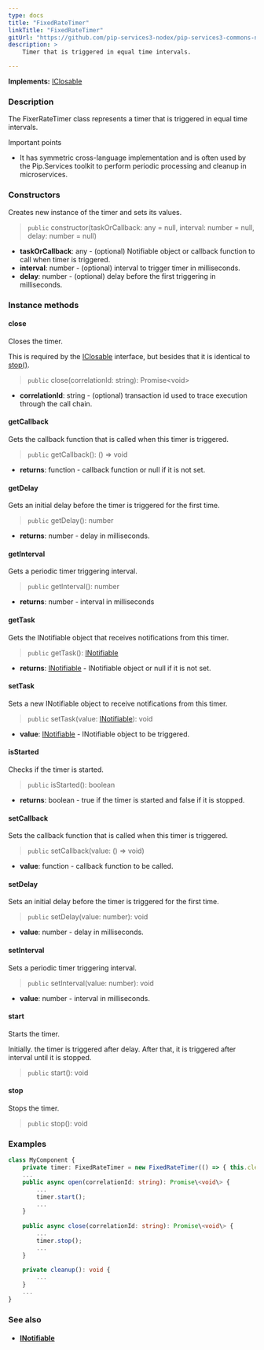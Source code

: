 ```yaml
---
type: docs
title: "FixedRateTimer"
linkTitle: "FixedRateTimer"
gitUrl: "https://github.com/pip-services3-nodex/pip-services3-commons-nodex"
description: >
    Timer that is triggered in equal time intervals.

---
```


**Implements:** [IClosable](../iclosable)

### Description

The FixerRateTimer class represents a timer that is triggered in equal time intervals.

Important points

- It has symmetric cross-language implementation and is often used by the Pip.Services toolkit to perform periodic processing and cleanup in microservices.

### Constructors
Creates new instance of the timer and sets its values.

> `public` constructor(taskOrCallback: any = null, interval: number = null, delay: number = null)

- **taskOrCallback**: any - (optional) Notifiable object or callback function to call when timer is triggered.
- **interval**: number - (optional) interval to trigger timer in milliseconds.
- **delay**: number - (optional) delay before the first triggering in milliseconds.

### Instance methods

#### close
Closes the timer.

This is required by the [IClosable](../iclosable) interface,
but besides that it is identical to [stop()](#stop).

> `public` close(correlationId: string): Promise\<void\>

- **correlationId**: string - (optional) transaction id used to trace execution through the call chain.

#### getCallback
Gets the callback function that is called when this timer is triggered.

> `public` getCallback(): () => void

- **returns**: function - callback function or null if it is not set. 


#### getDelay
Gets an initial delay before the timer is triggered for the first time.

> `public` getDelay(): number

- **returns**: number - delay in milliseconds.

#### getInterval
Gets a periodic timer triggering interval.

> `public` getInterval(): number

- **returns**: number - interval in milliseconds


#### getTask
Gets the INotifiable object that receives notifications from this timer.

> `public` getTask(): [INotifiable](../inotifiable)

- **returns**: [INotifiable](../inotifiable) - INotifiable object or null if it is not set.


#### setTask
Sets a new INotifiable object to receive notifications from this timer.

> `public` setTask(value: [INotifiable](../inotifiable)): void

- **value**: [INotifiable](../inotifiable) - INotifiable object to be triggered.

#### isStarted
Checks if the timer is started.

> `public` isStarted(): boolean

- **returns**: boolean - true if the timer is started and false if it is stopped.

#### setCallback
Sets the callback function that is called when this timer is triggered.

> `public` setCallback(value: () => void)

- **value**: function - callback function to be called.

#### setDelay
Sets an initial delay before the timer is triggered for the first time.

> `public` setDelay(value: number): void

- **value**: number - delay in milliseconds. 

#### setInterval
Sets a periodic timer triggering interval.

> `public` setInterval(value: number): void

- **value**: number - interval in milliseconds.


#### start
Starts the timer.

Initially. the timer is triggered after delay.
After that, it is triggered after interval until it is stopped.

> `public` start(): void


#### stop
Stops the timer.

> `public` stop(): void

### Examples
```typescript
class MyComponent {
    private timer: FixedRateTimer = new FixedRateTimer(() => { this.cleanup }, 60000);
    ...
    public async open(correlationId: string): Promise\<void\> {
        ...
        timer.start();
        ...
    }
    
    public async close(correlationId: string): Promise\<void\> {
        ...
        timer.stop();
        ...
    }
    
    private cleanup(): void {
        ...
    }
    ...
}

```

### See also
- #### [INotifiable](../inotifiable)
